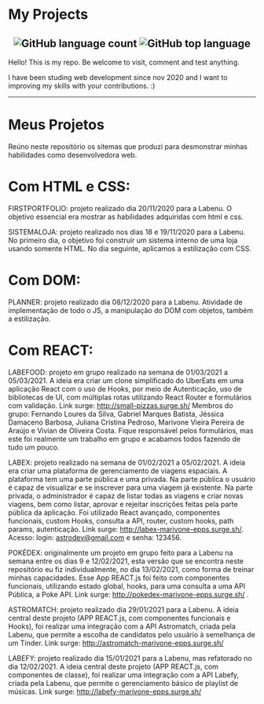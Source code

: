 # My Projects

<h2 align="center">
  <img alt="GitHub language count" src="https://img.shields.io/github/languages/count/future4code/epps-labe-food1"> <img alt="GitHub top language" src="https://img.shields.io/github/languages/top/future4code/epps-labe-food1">
</h2>

Hello! This is my repo. Be welcome to visit, comment and test anything.

I have been studing web development since nov 2020 and I want to improving my skills with your contributions. :)

<hr />

# Meus Projetos

Reúno neste repositório os sitemas que produzi para desmonstrar minhas habilidades como desenvolvedora web.


# Com HTML e CSS: 

FIRSTPORTFOLIO: projeto realizado dia 20/11/2020 para a Labenu. O objetivo essencial era mostrar as habilidades adquiridas com html e css.

SISTEMALOJA: projeto realizado nos dias 18 e 19/11/2020 para a Labenu. No primeiro dia, o objetivo foi construir um sistema interno de uma loja usando somente HTML. No dia seguinte, aplicamos a estilização com CSS.

# Com DOM:
PLANNER: projeto realizado dia 08/12/2020 para a Labenu. Atividade de implementação de todo o JS, a manipulação do DOM com objetos, também a estilização.

# Com REACT:
LABEFOOD: projeto em grupo realizado na semana de 01/03/2021 a 05/03/2021. A ideia era criar um clone simplificado do UberEats em uma aplicação React com o uso de Hooks, por meio de Autenticação, uso de bibliotecas de UI, com múltiplas rotas utilizando React Router e formulários com validação. Link surge: http://small-pizzas.surge.sh/ Membros do grupo: Fernando Loures da Silva, Gabriel Marques Batista, Jéssica Damaceno Barbosa, Juliana Cristina Pedroso, Marivone Vieira Pereira de Araújo e Vivian de Oliveira Costa. Fique responsável pelos formulários, mas este foi realmente um trabalho em grupo e acabamos todos fazendo de tudo um pouco. 

LABEX: projeto realizado na semana de 01/02/2021 a 05/02/2021. A ideia era criar uma plataforma de gerenciamento de viagens espaciais. A plataforma tem uma parte pública e uma privada. Na parte pública o usuário é capaz de visualizar e se inscrever para uma viagem já existente. Na parte privada, o administrador é capaz de listar todas as viagens e criar novas viagens, bem como listar, aprovar e rejeitar inscrições feitas pela parte pública da aplicação. Foi utilizado React avançado, componentes funcionais, custom Hooks, consulta a API, router, custom  hooks, path params, autenticação. Link surge: http://labex-marivone-epps.surge.sh/. Acesso: login: astrodev@gmail.com e senha: 123456.

POKÉDEX: originalmente um projeto em grupo feito para a Labenu na semana entre os dias 9 e 12/02/2021, esta versão que se encontra neste repositório eu fiz individualmente, no dia 13/02/2021, como forma de treinar minhas capacidades. Esse App REACT.js foi feito com componentes funcionais, utilizando estado global, hooks, para uma consulta a uma API Pública, a Poke API. Link surge: http://pokedex-marivone-epps.surge.sh/ .

ASTROMATCH:  projeto realizado dia 29/01/2021 para a Labenu. A ideia central deste projeto (APP REACT.js, com componentes funcionais e Hooks), foi realizar uma integração com a API Astromatch, criada pela Labenu, que permite a escolha de candidatos pelo usuário à semelhança de um Tinder. Link surge: http://astromatch-marivone-epps.surge.sh/ 

LABEFY: projeto realizado dia 15/01/2021 para a Labenu, mas refatorado no dia 12/02/2021. A ideia central deste projeto (APP REACT.js, com componentes de classe), foi realizar uma integração com a API Labefy, criada pela Labenu, que permite o gerenciamento básico de playlist de músicas. Link surge: http://labefy-marivone-epps.surge.sh/ 
